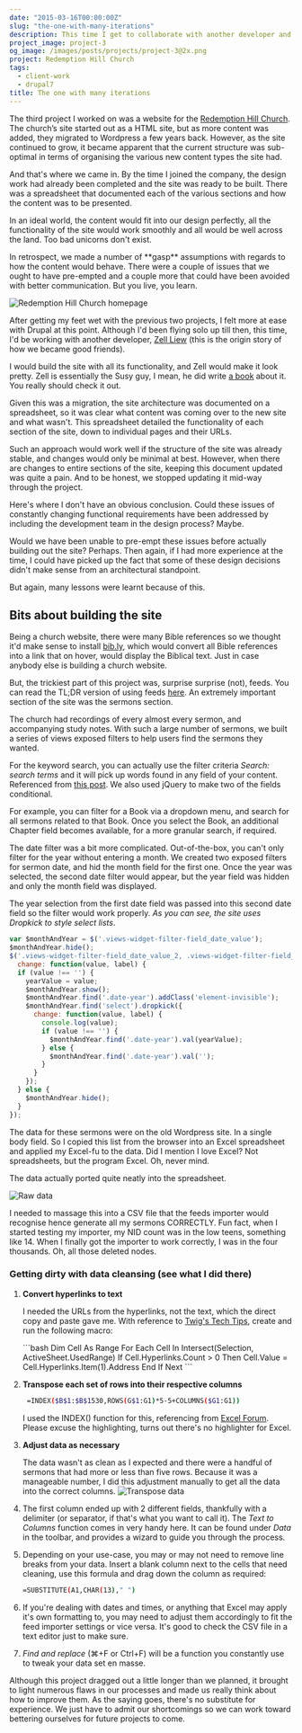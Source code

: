 ```yaml
---
date: "2015-03-16T00:00:00Z"
slug: "the-one-with-many-iterations"
description: This time I get to collaborate with another developer and also, continue my adventures with wrangling feeds.
project_image: project-3
og_image: /images/posts/projects/project-3@2x.png
project: Redemption Hill Church
tags:
  - client-work
  - drupal7
title: The one with many iterations
---
```


The third project I worked on was a website for the [Redemption Hill Church](http://rhc.org.sg/). The church’s site started out as a HTML site, but as more content was added, they migrated to Wordpress a few years back. However, as the site continued to grow, it became apparent that the current structure was sub-optimal in terms of organising the various new content types the site had.

And that's where we came in. By the time I joined the company, the design work had already been completed and the site was ready to be built. There was a spreadsheet that documented each of the various sections and how the content was to be presented.

In an ideal world, the content would fit into our design perfectly, all the functionality of the site would work smoothly and all would be well across the land. Too bad unicorns don't exist.

In retrospect, we made a number of \*\*gasp\*\* assumptions with regards to how the content would behave. There were a couple of issues that we ought to have pre-empted and a couple more that could have been avoided with better communication. But you live, you learn.

![Redemption Hill Church homepage](/images/posts/rhc/rhc.jpg)

After getting my feet wet with the previous two projects, I felt more at ease with Drupal at this point. Although I'd been flying solo up till then, this time, I'd be working with another developer, [Zell Liew](https://zellwk.com/) (this is the origin story of how we became good friends).

I would build the site with all its functionality, and Zell would make it look pretty. Zell is essentially the Susy guy, I mean, he did write [a book](https://learnsusy.zellwk.com/) about it. You really should check it out.

Given this was a migration, the site architecture was documented on a spreadsheet, so it was clear what content was coming over to the new site and what wasn't. This spreadsheet detailed the functionality of each section of the site, down to individual pages and their URLs.

Such an approach would work well if the structure of the site was already stable, and changes would only be minimal at best. However, when there are changes to entire sections of the site, keeping this document updated was quite a pain. And to be honest, we stopped updating it mid-way through the project.

Here's where I don't have an obvious conclusion. Could these issues of constantly changing functional requirements have been addressed by including the development team in the design process? Maybe.

Would we have been unable to pre-empt these issues before actually building out the site? Perhaps. Then again, if I had more experience at the time, I could have picked up the fact that some of these design decisions didn't make sense from an architectural standpoint.

But again, many lessons were learnt because of this.

## Bits about building the site

Being a church website, there were many Bible references so we thought it'd make sense to install [bib.ly](https://www.drupal.org/project/bibly), which would convert all Bible references into a link that on hover, would display the Biblical text. Just in case anybody else is building a church website.

But, the trickiest part of this project was, surprise surprise (not), feeds. You can read the TL;DR version of using feeds [here](/blog/drupal-101-what-i-learnt-from-hours-of-troubleshooting-feeds/). An extremely important section of the site was the sermons section.

The church had recordings of every almost every sermon, and accompanying study notes. With such a large number of sermons, we built a series of views exposed filters to help users find the sermons they wanted.

For the keyword search, you can actually use the filter criteria _Search: search terms_ and it will pick up words found in any field of your content. Referenced from [this post](https://www.drupal.org/node/680442). We also used jQuery to make two of the fields conditional.

For example, you can filter for a Book via a dropdown menu, and search for all sermons related to that Book. Once you select the Book, an additional Chapter field becomes available, for a more granular search, if required.

The date filter was a bit more complicated. Out-of-the-box, you can't only filter for the year without entering a month. We created two exposed filters for sermon date, and hid the month field for the first one. Once the year was selected, the second date filter would appear, but the year field was hidden and only the month field was displayed.

<p class="no-margin">The year selection from the first date field was passed into this second date field so the filter would work properly. <em>As you can see, the site uses Dropkick to style select lists</em>.</p>

```js
var $monthAndYear = $('.views-widget-filter-field_date_value');
$monthAndYear.hide();
$('.views-widget-filter-field_date_value_2, .views-widget-filter-field_date_value_1').find('select').dropkick({
  change: function(value, label) {
  if (value !== '') {
    yearValue = value;
    $monthAndYear.show();
    $monthAndYear.find('.date-year').addClass('element-invisible');
    $monthAndYear.find('select').dropkick({
      change: function(value, label) {
        console.log(value);
        if (value !== '') {
          $monthAndYear.find('.date-year').val(yearValue);
        } else {
          $monthAndYear.find('.date-year').val('');
        }
      }
    });
  } else {
    $monthAndYear.hide();
  }
});
```

The data for these sermons were on the old Wordpress site. In a single body field. So I copied this list from the browser into an Excel spreadsheet and applied my Excel-fu to the data. Did I mention I love Excel? Not spreadsheets, but the program Excel. Oh, never mind.

The data actually ported quite neatly into the spreadsheet.

![Raw data](/images/posts/rhc/rhc-2.jpg)

I needed to massage this into a CSV file that the feeds importer would recognise hence generate all my sermons CORRECTLY. Fun fact, when I started testing my importer, my NID count was in the low teens, something like 14. When I finally got the importer to work correctly, I was in the four thousands. Oh, all those deleted nodes.

<h3 id="data-cleansing">Getting dirty with data cleansing (see what I did there)</h3>

1. <p class="no-margin"><strong>Convert hyperlinks to text</strong></p>
   <p class="no-margin">I needed the URLs from the hyperlinks, not the text, which the direct copy and paste gave me. With reference to <a href="http://twigstechtips.blogspot.sg/2011/06/excel-easily-convert-hyperlinks-to-url.html">Twig's Tech Tips</a>, create and run the following macro:</p>
   ```bash
     Dim Cell As Range 
      For Each Cell In Intersect(Selection, ActiveSheet.UsedRange) 
        If Cell.Hyperlinks.Count > 0 Then 
          Cell.Value = Cell.Hyperlinks.Item(1).Address 
        End If 
      Next
   ```

2. <strong>Transpose each set of rows into their respective columns</strong>

   ```bash
    =INDEX($B$1:$B$1530,ROWS(G$1:G1)*5-5+COLUMNS($G1:G1))
   ```

   I used the INDEX() function for this, referencing from [Excel Forum](http://www.excelforum.com/excel-formulas-and-functions/947088-transpose-every-5-cells-in-column-a-to-indidual-rows-in-column-b.html). Please excuse the highlighting, turns out there's no highlighter for Excel.

3. <p class="no-margin"><strong>Adjust data as necessary</strong></p>

   The data wasn't as clean as I expected and there were a handful of sermons that had more or less than five rows. Because it was a manageable number, I did this adjustment manually to get all the data into the correct columns.
   <img alt="Transpose data" src="/images/posts/rhc/rhc-3.jpg">

4. The first column ended up with 2 different fields, thankfully with a delimiter (or separator, if that's what you want to call it). The _Text to Columns_ function comes in very handy here. It can be found under _Data_ in the toolbar, and provides a wizard to guide you through the process.

5. <p class="no-margin">Depending on your use-case, you may or may not need to remove line breaks from your data. Insert a blank column next to the cells that need cleaning, use this formula and drag down the column as required:</p>

   ```bash
   =SUBSTITUTE(A1,CHAR(13)," ")
   ```

6. If you're dealing with dates and times, or anything that Excel may apply it's own formatting to, you may need to adjust them accordingly to fit the feed importer settings or vice versa. It's good to check the CSV file in a text editor just to make sure.
7. _Find and replace_ (⌘+F or Ctrl+F) will be a function you constantly use to tweak your data set en masse.

Although this project dragged out a little longer than we planned, it brought to light numerous flaws in our processes and made us really think about how to improve them. As the saying goes, there's no substitute for experience. We just have to admit our shortcomings so we can work toward bettering ourselves for future projects to come.
